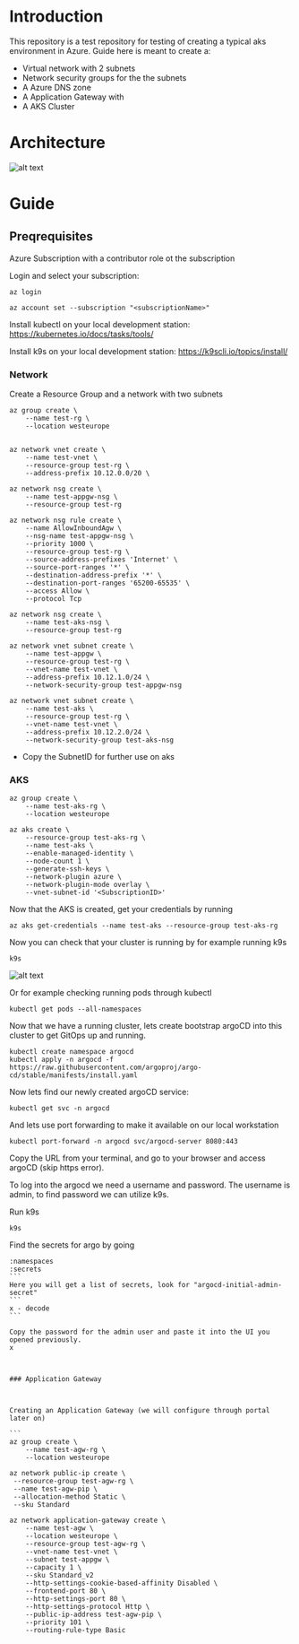 # Introduction 
This repository is a test repository for testing of creating a typical aks environment in Azure. 
Guide here is meant to create a: 
* Virtual network with 2 subnets 
* Network security groups for the the subnets 
* A Azure DNS zone 
* A Application Gateway with 
* A AKS Cluster 

 
# Architecture 

![alt text](architecture.png)

# Guide

## Preqrequisites 
Azure Subscription with a contributor role ot the subscription 

Login and select your subscription: 

```
az login 

az account set --subscription "<subscriptionName>"

```

Install kubectl on your local development station: 
https://kubernetes.io/docs/tasks/tools/

Install k9s on your local development station: 
https://k9scli.io/topics/install/ 



### Network 
Create a Resource Group and a network with two subnets 



```
az group create \
    --name test-rg \
    --location westeurope


az network vnet create \
    --name test-vnet \
    --resource-group test-rg \
    --address-prefix 10.12.0.0/20 \

az network nsg create \
    --name test-appgw-nsg \
    --resource-group test-rg

az network nsg rule create \
    --name AllowInboundAgw \
    --nsg-name test-appgw-nsg \
    --priority 1000 \
    --resource-group test-rg \
    --source-address-prefixes 'Internet' \
    --source-port-ranges '*' \
    --destination-address-prefix '*' \
    --destination-port-ranges '65200-65535' \
    --access Allow \
    --protocol Tcp

az network nsg create \
    --name test-aks-nsg \
    --resource-group test-rg    

az network vnet subnet create \
    --name test-appgw \
    --resource-group test-rg \
    --vnet-name test-vnet \
    --address-prefix 10.12.1.0/24 \
    --network-security-group test-appgw-nsg

az network vnet subnet create \
    --name test-aks \
    --resource-group test-rg \
    --vnet-name test-vnet \
    --address-prefix 10.12.2.0/24 \
    --network-security-group test-aks-nsg

```
* Copy the SubnetID for further use on aks
### AKS 

```
az group create \
    --name test-aks-rg \
    --location westeurope

az aks create \
    --resource-group test-aks-rg \
    --name test-aks \
    --enable-managed-identity \
    --node-count 1 \
    --generate-ssh-keys \
    --network-plugin azure \
    --network-plugin-mode overlay \
    --vnet-subnet-id '<SubscriptionID>'

```

Now that the AKS is created, get your credentials by running 

```
az aks get-credentials --name test-aks --resource-group test-aks-rg

```

Now you can check that your cluster is running by for example running k9s 

```
k9s
```

![alt text](k9s.png)

Or for example checking running pods through kubectl 

```
kubectl get pods --all-namespaces
```


Now that we have a running cluster, lets create bootstrap argoCD into this cluster to get GitOps up and running. 

```
kubectl create namespace argocd
kubectl apply -n argocd -f https://raw.githubusercontent.com/argoproj/argo-cd/stable/manifests/install.yaml
```

Now lets find our newly created argoCD service: 

```
kubectl get svc -n argocd
```

And lets use port forwarding to make it available on our local workstation

```
kubectl port-forward -n argocd svc/argocd-server 8080:443
```

Copy the URL from your terminal, and go to your browser and access argoCD (skip https error).

To log into the argocd we need a username and password. 
The username is admin, to find password we can utilize k9s. 

Run k9s
```
k9s
````
Find the secrets for argo by going 
````
:namespaces 
:secrets 
```
Here you will get a list of secrets, look for "argocd-initial-admin-secret"
```
x - decode 
```

Copy the password for the admin user and paste it into the UI you opened previously. 
x



### Application Gateway



Creating an Application Gateway (we will configure through portal later on)

```
az group create \
    --name test-agw-rg \
    --location westeurope

az network public-ip create \
 --resource-group test-agw-rg \
 --name test-agw-pip \
 --allocation-method Static \
 --sku Standard

az network application-gateway create \
    --name test-agw \
    --location westeurope \
    --resource-group test-agw-rg \
    --vnet-name test-vnet \
    --subnet test-appgw \
    --capacity 1 \
    --sku Standard_v2
    --http-settings-cookie-based-affinity Disabled \
    --frontend-port 80 \
    --http-settings-port 80 \
    --http-settings-protocol Http \
    --public-ip-address test-agw-pip \
    --priority 101 \
    --routing-rule-type Basic
